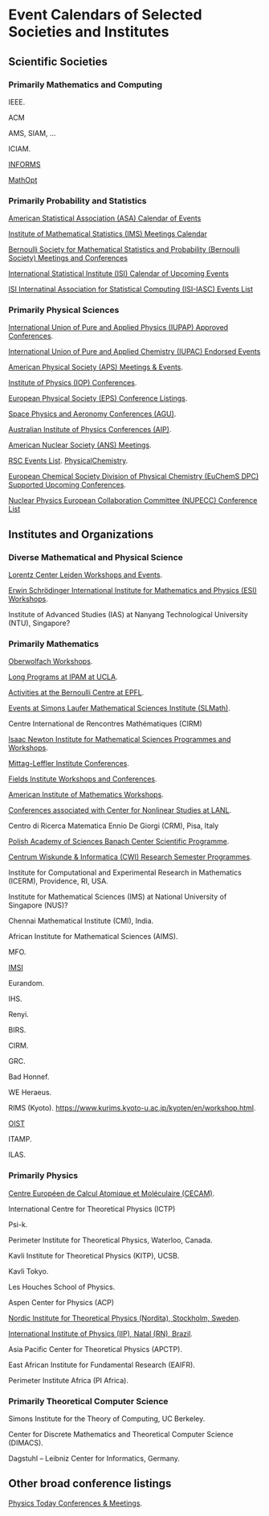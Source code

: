 <head>
  <meta charset="UTF-8">
  <link rel="stylesheet" href="assets/style.css">
</head>

# Event Calendars of Selected Societies and Institutes

## Scientific Societies

### Primarily Mathematics and Computing

IEEE.

ACM

AMS, SIAM, ...

ICIAM.

[INFORMS](https://www.informs.org/Meetings-Conferences)

[MathOpt](https://www.mathopt.org/?nav=meetings)

### Primarily Probability and Statistics

[American Statistical Association (ASA) Calendar of Events](https://ww2.amstat.org/dateline/)

[Institute of Mathematical Statistics (IMS) Meetings Calendar](https://imstat.org/meetings-calendar/)

[Bernoulli Society for Mathematical Statistics and Probability (Bernoulli Society) Meetings and Conferences](https://www.bernoullisociety.org/meetings)

[International Statistical Institute (ISI) Calendar of Upcoming Events](https://isi-web.org/calendar)

[ISI Internatinal Association for Statistical Computing (ISI-IASC) Events List](https://iasc-isi.org/events-all/)

### Primarily Physical Sciences

[International Union of Pure and Applied Physics (IUPAP) Approved Conferences](https://iupap.org/conferences/approved-conferences-of-the-year/).

[International Union of Pure and Applied Chemistry (IUPAC) Endorsed Events](https://iupac.org/events/)

[American Physical Society (APS) Meetings & Events](https://www.aps.org/meetings/).

[Institute of Physics (IOP) Conferences](https://www.iop.org/events).

[European Physical Society (EPS) Conference Listings](https://www.eps.org/page/events).

[Space Physics and Aeronomy Conferences (AGU)](https://www.agu.org/Events).

[Australian Institute of Physics Conferences (AIP)](https://www.aip.org/conferences).

[American Nuclear Society (ANS) Meetings](https://www.ans.org/meetings/).

[RSC Events List](https://www.rsc.org/events). [PhysicalChemistry](https://www.rsc.org/events/subject/physical).

[European Chemical Society Division of Physical Chemistry (EuChemS DPC) Supported Upcoming Conferences](https://www.euchems.eu/divisions/physical-chemistry-2/conferences/).

[Nuclear Physics European Collaboration Committee (NUPECC) Conference List](https://nupecc.org/?display=events)

## Institutes and Organizations

### Diverse Mathematical and Physical Science

[Lorentz Center Leiden Workshops and Events](https://www.lorentzcenter.nl/).

[Erwin Schrödinger International Institute for Mathematics and Physics (ESI) Workshops](https://www.esi.ac.at/events/workshops).

Institute of Advanced Studies (IAS) at Nanyang Technological University (NTU), Singapore?

### Primarily Mathematics

[Oberwolfach Workshops](https://www.mfo.de/scientific-program/meetings).

[Long Programs at IPAM at UCLA](https://www.ipam.ucla.edu/programs/long-programs/).

[Activities at the Bernoulli Centre at EPFL](https://bernoulli.epfl.ch/internal-programs/).

[Events at Simons Laufer Mathematical Sciences Institute (SLMath)](https://www.slmath.org/workshops).

Centre International de Rencontres Mathématiques (CIRM)

[Isaac Newton Institute for Mathematical Sciences Programmes and Workshops](https://www.newton.ac.uk/events/programmes-workshops/).

[Mittag-Leffler Institute Conferences](https://www.mittag-leffler.se/conferences/?).

[Fields Institute Workshops and Conferences](http://www.fields.utoronto.ca/activities/workshops).

[American Institute of Mathematics Workshops](https://aimath.org/workshops/).

[Conferences associated with Center for Nonlinear Studies at LANL](https://cnls.lanl.gov/external/Conferences.php).

Centro di Ricerca Matematica Ennio De Giorgi (CRM), Pisa, Italy

[Polish Academy of Sciences Banach Center Scientific Programme](https://www.impan.pl/en/bc-conferences).

[Centrum Wiskunde & Informatica (CWI) Research Semester Programmes](https://www.cwi.nl/en/events/cwi-research-semester-programmes/).

Institute for Computational and Experimental Research in Mathematics (ICERM), Providence, RI, USA.

Institute for Mathematical Sciences (IMS) at National University of Singapore (NUS)?

Chennai Mathematical Institute (CMI), India.

African Institute for Mathematical Sciences (AIMS).

MFO.

[IMSI](https://www.imsi.institute/events/)

Eurandom.

IHS.

Renyi.

BIRS.

CIRM.

GRC.

Bad Honnef.

WE Heraeus.

RIMS (Kyoto). https://www.kurims.kyoto-u.ac.jp/kyoten/en/workshop.html.

[OIST](https://www.oist.jp/conference)

ITAMP.

ILAS.

### Primarily Physics

[Centre Européen de Calcul Atomique et Moléculaire (CECAM)](https://www.cecam.org/program).

International Centre for Theoretical Physics (ICTP)

Psi-k.

Perimeter Institute for Theoretical Physics, Waterloo, Canada.

Kavli Institute for Theoretical Physics (KITP), UCSB.

Kavli Tokyo.

Les Houches School of Physics.

Aspen Center for Physics (ACP)

[Nordic Institute for Theoretical Physics (Nordita), Stockholm, Sweden](https://nordita.org/events/conferences/).

[International Institute of Physics (IIP), Natal (RN), Brazil](https://www.iip.ufrn.br/events.php).

Asia Pacific Center for Theoretical Physics (APCTP).

East African Institute for Fundamental Research (EAIFR).

Perimeter Institute Africa (PI Africa).

### Primarily Theoretical Computer Science

Simons Institute for the Theory of Computing, UC Berkeley.

Center for Discrete Mathematics and Theoretical Computer Science (DIMACS).

Dagstuhl – Leibniz Center for Informatics, Germany.

## Other broad conference listings

[Physics Today Conferences & Meetings](https://physicstoday.scitation.org/conferences).
